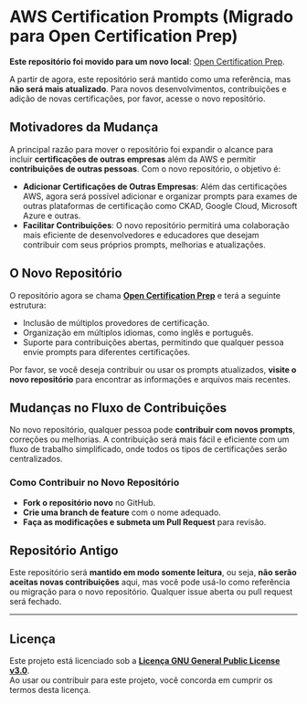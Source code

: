 # AWS Certification Prompts (Migrado para Open Certification Prep)

**Este repositório foi movido para um novo local**: [Open Certification Prep](https://github.com/fabianomonteiro/open-certification-prep).

A partir de agora, este repositório será mantido como uma referência, mas **não será mais atualizado**. Para novos desenvolvimentos, contribuições e adição de novas certificações, por favor, acesse o novo repositório.

## Motivadores da Mudança

A principal razão para mover o repositório foi expandir o alcance para incluir **certificações de outras empresas** além da AWS e permitir **contribuições de outras pessoas**. Com o novo repositório, o objetivo é:

- **Adicionar Certificações de Outras Empresas**: Além das certificações AWS, agora será possível adicionar e organizar prompts para exames de outras plataformas de certificação como CKAD, Google Cloud, Microsoft Azure e outras.
- **Facilitar Contribuições**: O novo repositório permitirá uma colaboração mais eficiente de desenvolvedores e educadores que desejam contribuir com seus próprios prompts, melhorias e atualizações.

## O Novo Repositório

O repositório agora se chama **[Open Certification Prep](https://github.com/fabianomonteiro/open-certification-prep)** e terá a seguinte estrutura:

- Inclusão de múltiplos provedores de certificação.
- Organização em múltiplos idiomas, como inglês e português.
- Suporte para contribuições abertas, permitindo que qualquer pessoa envie prompts para diferentes certificações.

Por favor, se você deseja contribuir ou usar os prompts atualizados, **visite o novo repositório** para encontrar as informações e arquivos mais recentes.

## Mudanças no Fluxo de Contribuições

No novo repositório, qualquer pessoa pode **contribuir com novos prompts**, correções ou melhorias. A contribuição será mais fácil e eficiente com um fluxo de trabalho simplificado, onde todos os tipos de certificações serão centralizados.

### Como Contribuir no Novo Repositório

- **Fork o repositório novo** no GitHub.
- **Crie uma branch de feature** com o nome adequado.
- **Faça as modificações e submeta um Pull Request** para revisão.

## Repositório Antigo

Este repositório será **mantido em modo somente leitura**, ou seja, **não serão aceitas novas contribuições** aqui, mas você pode usá-lo como referência ou migração para o novo repositório. Qualquer issue aberta ou pull request será fechado.

---

## Licença

Este projeto está licenciado sob a **[Licença GNU General Public License v3.0](LICENSE)**.  
Ao usar ou contribuir para este projeto, você concorda em cumprir os termos desta licença.